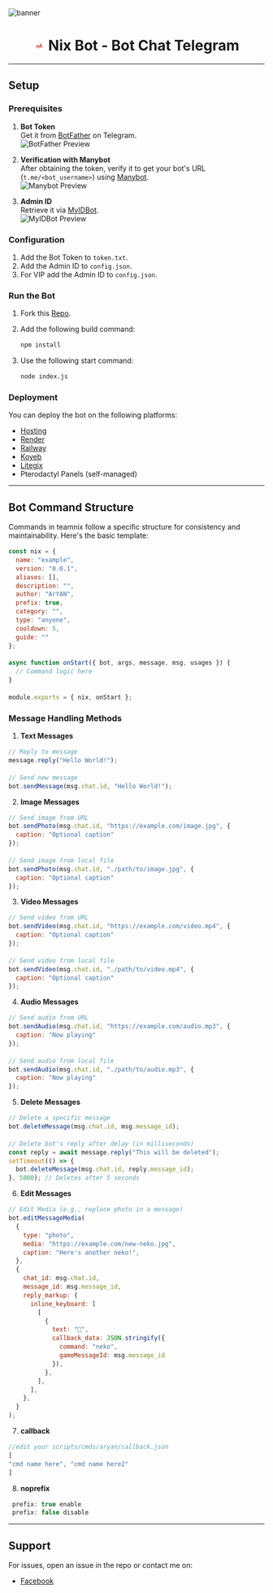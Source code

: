 <img src="https://i.imgur.com/spCJE2T.jpeg" alt="banner">
<h1 align="center"><img src="./dashboard/images/logo-non-bg.png" width="22px"> Nix Bot - Bot Chat Telegram</h1>
  
---

## Setup

### Prerequisites

1. **Bot Token**  
   Get it from [BotFather](https://t.me/BotFather) on Telegram.  
   ![BotFather Preview](https://i.imgur.com/1eBNpbK.jpeg)

2. **Verification with Manybot**  
   After obtaining the token, verify it to get your bot's URL (`t.me/<bot_username>`) using [Manybot](https://t.me/Manybot).  
   ![Manybot Preview](https://i.imgur.com/uENHXlz.jpeg)

3. **Admin ID**  
   Retrieve it via [MyIDBot](https://t.me/myidbot).  
   ![MyIDBot Preview](https://i.imgur.com/pwwMlg1.jpeg)
   
### Configuration
1. Add the Bot Token to `token.txt`.
2. Add the Admin ID to `config.json`.
3. For VIP add the Admin ID to `config.json`.

### Run the Bot
1. Fork this [Repo](https://github.com/FNG-ARYAN/TG-BOT-V2).

2. Add the following build command:
   ```bash
   npm install
   ```

3. Use the following start command:
   ```bash
   node index.js
   ```

### Deployment

You can deploy the bot on the following platforms:
- [Hosting](https://katabump.com)
- [Render](https://render.com)
- [Railway](https://railway.app)
- [Koyeb](https://koyeb.com)
- [Litegix](https://litegix.com)
- Pterodactyl Panels (self-managed)
---

## Bot Command Structure

Commands in teamnix follow a specific structure for consistency and maintainability. Here's the basic template:

```javascript
const nix = {
  name: "example",
  version: "0.0.1",
  aliases: [],             
  description: "",         
  author: "ArYAN",             
  prefix: true,         
  category: "",           
  type: "anyone",         
  cooldown: 5,            
  guide: ""  
};

async function onStart({ bot, args, message, msg, usages }) {
  // Command logic here
}

module.exports = { nix, onStart };
```

### Message Handling Methods

1. **Text Messages**
```javascript
// Reply to message
message.reply("Hello World!");

// Send new message
bot.sendMessage(msg.chat.id, "Hello World!");
```

2. **Image Messages**
```javascript
// Send image from URL
bot.sendPhoto(msg.chat.id, "https://example.com/image.jpg", {
  caption: "Optional caption"
});

// Send image from local file
bot.sendPhoto(msg.chat.id, "./path/to/image.jpg", {
  caption: "Optional caption"
});
```

3. **Video Messages**
```javascript
// Send video from URL
bot.sendVideo(msg.chat.id, "https://example.com/video.mp4", {
  caption: "Optional caption"
});

// Send video from local file
bot.sendVideo(msg.chat.id, "./path/to/video.mp4", {
  caption: "Optional caption"
});
```

4. **Audio Messages**
```javascript
// Send audio from URL
bot.sendAudio(msg.chat.id, "https://example.com/audio.mp3", {
  caption: "Now playing"
});

// Send audio from local file
bot.sendAudio(msg.chat.id, "./path/to/audio.mp3", {
  caption: "Now playing"
});
```

5. **Delete Messages**
```javascript
// Delete a specific message
bot.deleteMessage(msg.chat.id, msg.message_id);

// Delete bot's reply after delay (in milliseconds)
const reply = await message.reply("This will be deleted");
setTimeout(() => {
  bot.deleteMessage(msg.chat.id, reply.message_id);
}, 5000); // Deletes after 5 seconds
```

6. **Edit Messages**
```javascript
// Edit Media (e.g., replace photo in a message)
bot.editMessageMedia(
  {
    type: "photo",
    media: "https://example.com/new-neko.jpg",
    caption: "Here's another neko!",
  },
  {
    chat_id: msg.chat.id,
    message_id: msg.message_id,
    reply_markup: {
      inline_keyboard: [
        [
          {
            text: "🔁",
            callback_data: JSON.stringify({
              command: "neko",
              gameMessageId: msg.message_id
            }),
          },
        ],
      ],
    },
  }
);
```

7. **callback**
```javascript
//edit your scripts/cmds/aryan/callback.json
[
"cmd name here", "cmd name here2"
]
```

8. **noprefix**
```javascript
 prefix: true enable
 prefix: false disable
 ```

---

## Support 

For issues, open an issue in the repo or contact me on:
- [Facebook](https://www.facebook.com/profile.php?id=100001200784032)
